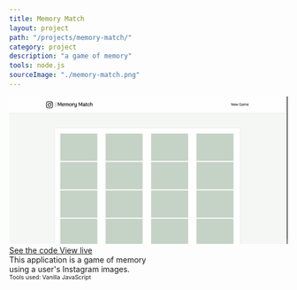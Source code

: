 ```yaml
---
title: Memory Match
layout: project
path: "/projects/memory-match/"
category: project
description: "a game of memory"
tools: node.js
sourceImage: "./memory-match.png"
---
```



<div class="projects-container">
  <img class="project-image" src="./memory-match.png" alt="llll">
  
  <div class="project-info" style="width:50%;">
    <div class="project-links">
      <a class="project-links__link" target="_blank" href="https://github.com/rachelumunoz/anon-chat"> 
        <span class="text"> See the code </span>
        <span class="icon"> <i class="fa fa-code" aria-hidden="true"></i> </span>
      </a>
      <a class="project-links__link" target="_blank" href="https://the-anon-chat.herokuapp.com/">
        <span class="text"> View live </span>
        <span class="icon"> <i class="fa fa-external-link" aria-hidden="true"></i> </span>
      </a>
    </div>  
    <div>  
      This application is a game of memory using a user's Instagram images.
    </div>
    <div style="font-size:75%;">
      Tools used:
       Vanilla JavaScript
    </div>
  </div>
</div>